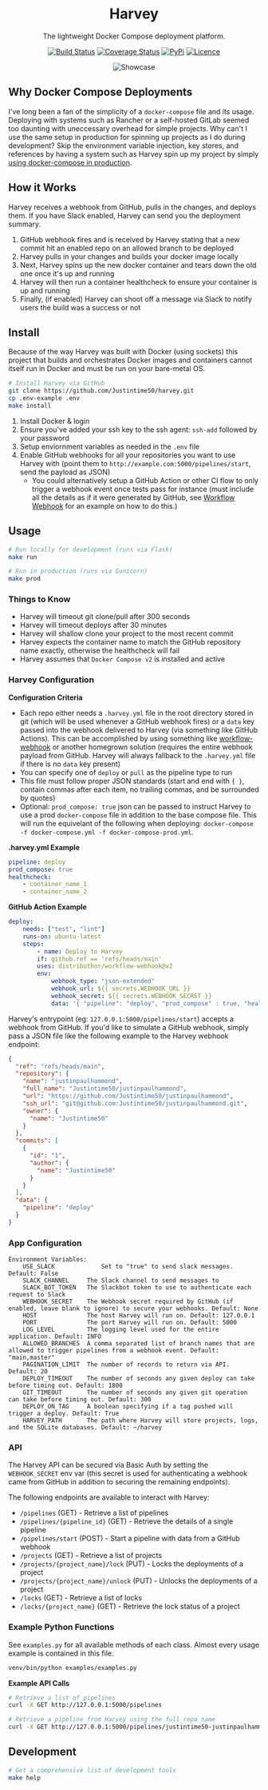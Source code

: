 <div align="center">

# Harvey

The lightweight Docker Compose deployment platform.

[![Build Status](https://github.com/Justintime50/harvey/workflows/build/badge.svg)](https://github.com/Justintime50/harvey/actions)
[![Coverage Status](https://coveralls.io/repos/github/Justintime50/harvey/badge.svg?branch=main)](https://coveralls.io/github/Justintime50/harvey?branch=main)
[![PyPi](https://img.shields.io/pypi/v/harvey-ci)](https://pypi.org/project/harvey-ci/)
[![Licence](https://img.shields.io/github/license/justintime50/harvey)](LICENSE)

<img src="https://raw.githubusercontent.com/justintime50/assets/main/src/harvey/showcase.png" alt="Showcase">

</div>

## Why Docker Compose Deployments

I've long been a fan of the simplicity of a `docker-compose` file and its usage. Deploying with systems such as Rancher or a self-hosted GitLab seemed too daunting with uneccessary overhead for simple projects. Why can't I use the same setup in production for spinning up projects as I do during development? Skip the environment variable injection, key stores, and references by having a system such as Harvey spin up my project by simply [using docker-compose in production](https://docs.docker.com/compose/production/).

## How it Works

Harvey receives a webhook from GitHub, pulls in the changes, and deploys them. If you have Slack enabled, Harvey can send you the deployment summary.

1. GitHub webhook fires and is received by Harvey stating that a new commit hit an enabled repo on an allowed branch to be deployed
1. Harvey pulls in your changes and builds your docker image locally
1. Next, Harvey spins up the new docker container and tears down the old one once it's up and running
1. Harvey will then run a container healthcheck to ensure your container is up and running
1. Finally, (if enabled) Harvey can shoot off a message via Slack to notify users the build was a success or not

## Install

Because of the way Harvey was built with Docker (using sockets) this project that builds and orchestrates Docker images and containers cannot itself run in Docker and must be run on your bare-metal OS.

```bash
# Install Harvey via GitHub
git clone https://github.com/Justintime50/harvey.git
cp .env-example .env
make install
```

1. Install Docker & login
1. Ensure you've added your ssh key to the ssh agent: `ssh-add` followed by your password
1. Setup enviornment variables as needed in the `.env` file
1. Enable GitHub webhooks for all your repositories you want to use Harvey with (point them to `http://example.com:5000/pipelines/start`, send the payload as JSON)
    * You could alternatively setup a GitHub Action or other CI flow to only trigger a webhook event once tests pass for instance (must include all the details as if it were generated by GitHub, see [Workflow Webhook](https://github.com/distributhor/workflow-webhook) for an example on how to do this.)

## Usage

```bash
# Run locally for development (runs via Flask)
make run

# Run in production (runs via Gunicorn)
make prod
```

### Things to Know

* Harvey will timeout git clone/pull after 300 seconds
* Harvey will timeout deploys after 30 minutes
* Harvey will shallow clone your project to the most recent commit
* Harvey expects the container name to match the GitHub repository name exactly, otherwise the healthcheck will fail
* Harvey assumes that `Docker Compose v2` is installed and active

### Harvey Configuration

**Configuration Criteria**
* Each repo either needs a `.harvey.yml` file in the root directory stored in git (which will be used whenever a GitHub webhook fires) or a `data` key passed into the webhook delivered to Harvey (via something like GitHub Actions). This can be accomplished by using something like [workflow-webhook](https://github.com/distributhor/workflow-webhook) or another homegrown solution (requires the entire webhook payload from GitHub. Harvey will always fallback to the `.harvey.yml` file if there is no `data` key present)
* You can specify one of `deploy` or `pull` as the pipeline type to run
* This file must follow proper JSON standards (start and end with `{ }`, contain commas after each item, no trailing commas, and be surrounded by quotes)
* Optional: `prod_compose: true` json can be passed to instruct Harvey to use a prod `docker-compose` file in addition to the base compose file. This will run the equivelant of the following when deploying: `docker-compose -f docker-compose.yml -f docker-compose-prod.yml`.

**.harvey.yml Example**
```yml
pipeline: deploy
prod_compose: true
healthcheck:
    - container_name_1
    - container_name_2
```

**GitHub Action Example**
```yml
deploy:
    needs: ["test", "lint"]
    runs-on: ubuntu-latest
    steps:
        - name: Deploy to Harvey
        if: github.ref == 'refs/heads/main'
        uses: distributhor/workflow-webhook@v2
        env:
            webhook_type: "json-extended"
            webhook_url: ${{ secrets.WEBHOOK_URL }}
            webhook_secret: ${{ secrets.WEBHOOK_SECRET }}
            data: '{ "pipeline": "deploy", "prod_compose" : true, "healthcheck": ["container_name_1", "container_name_2"] }'
```

Harvey's entrypoint (eg: `127.0.0.1:5000/pipelines/start`) accepts a webhook from GitHub. If you'd like to simulate a GitHub webhook, simply pass a JSON file like the following example to the Harvey webhook endpoint:

```json
{
  "ref": "refs/heads/main",
  "repository": {
    "name": "justinpaulhammond",
    "full_name": "Justintime50/justinpaulhammond",
    "url": "https://github.com/Justintime50/justinpaulhammond",
    "ssh_url": "git@github.com:Justintime50/justinpaulhammond.git",
    "owner": {
      "name": "Justintime50"
    }
  },
  "commits": [
    {
      "id": "1",
      "author": {
        "name": "Justintime50"
      }
    }
  ],
  "data": {
    "pipeline": "deploy"
  }
}
```

### App Configuration

```
Environment Variables:
    USE_SLACK             Set to "true" to send slack messages. Default: False
    SLACK_CHANNEL     The Slack channel to send messages to
    SLACK_BOT_TOKEN   The Slackbot token to use to authenticate each request to Slack
    WEBHOOK_SECRET    The Webhook secret required by GitHub (if enabled, leave blank to ignore) to secure your webhooks. Default: None
    HOST              The host Harvey will run on. Default: 127.0.0.1
    PORT              The port Harvey will run on. Default: 5000
    LOG_LEVEL         The logging level used for the entire application. Default: INFO
    ALLOWED_BRANCHES  A comma separated list of branch names that are allowed to trigger pipelines from a webhook event. Default: "main,master"
    PAGINATION_LIMIT  The number of records to return via API. Default: 20
    DEPLOY_TIMEOUT    The number of seconds any given deploy can take before timing out. Default: 1800
    GIT_TIMEOUT       The number of seconds any given git operation can take before timing out. Default: 300
    DEPLOY_ON_TAG     A boolean specifying if a tag pushed will trigger a deploy. Default: True
    HARVEY_PATH       The path where Harvey will store projects, logs, and the SQLite databases. Default: ~/harvey
```

### API

The Harvey API can be secured via Basic Auth by setting the `WEBHOOK_SECRET` env var (this secret is used for authenticating a webhook came from GitHub in addition to securing the remaining endpoints).

The following endpoints are available to interact with Harvey:

* `/pipelines` (GET) - Retrieve a list of pipelines
* `/pipelines/{pipeline_id}` (GET) - Retrieve the details of a single pipeline
* `/pipelines/start` (POST) - Start a pipeline with data from a GitHub webhook
* `/projects` (GET) - Retrieve a list of projects
* `/projects/{project_name}/lock` (PUT) - Locks the deployments of a project
* `/projects/{project_name}/unlock` (PUT) - Unlocks the deployments of a project
* `/locks` (GET) - Retrieve a list of locks
* `/locks/{project_name}` (GET) - Retrieve the lock status of a project

### Example Python Functions

See `examples.py` for all available methods of each class. Almost every usage example is contained in this file.

```bash
venv/bin/python examples/examples.py
```

**Example API Calls**

```bash
# Retrieve a list of pipelines
curl -X GET http://127.0.0.1:5000/pipelines

# Retrieve a pipeline from Harvey using the full repo name
curl -X GET http://127.0.0.1:5000/pipelines/justintime50-justinpaulhammond
```

## Development

```bash
# Get a comprehensive list of development tools
make help
```
